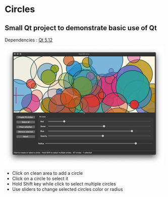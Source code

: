 # Circles

## Small Qt project to demonstrate basic use of Qt

Dependencies : [Qt 5.12](https://www.qt.io/)

![Preview](screenshot.png "Screenshot")

* Click on clean area to add a circle
* Click on a circle to select it
* Hold Shift key while click to select multiple circles
* Use sliders to change selected circles color or radius
